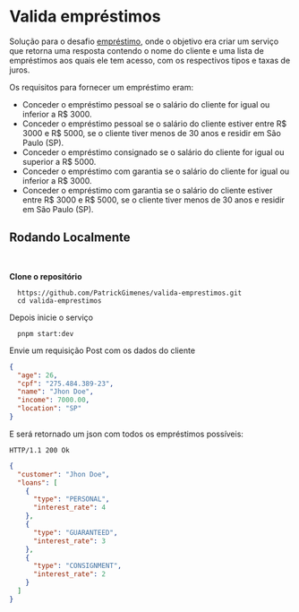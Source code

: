 # Valida empréstimos
Solução para o desafio [empréstimo](https://github.com/backend-br/desafios/blob/master/loans/PROBLEM.md), onde o objetivo era criar um serviço que retorna uma
resposta contendo o nome do cliente e uma lista de empréstimos aos quais ele tem acesso, com os respectivos tipos e taxas de juros.

Os requisitos para fornecer um empréstimo eram:
- Conceder o empréstimo pessoal se o salário do cliente for igual ou inferior a R$ 3000.
- Conceder o empréstimo pessoal se o salário do cliente estiver entre R$ 3000 e R$ 5000, se o cliente tiver menos de 30
  anos e residir em São Paulo (SP).
- Conceder o empréstimo consignado se o salário do cliente for igual ou superior a R$ 5000.
- Conceder o empréstimo com garantia se o salário do cliente for igual ou inferior a R$ 3000.
- Conceder o empréstimo com garantia se o salário do cliente estiver entre R$ 3000 e R$ 5000, se o cliente tiver
  menos de 30 anos e residir em São Paulo (SP).
  
## Rodando Localmente 

</br>

**Clone o repositório**

```
  https://github.com/PatrickGimenes/valida-emprestimos.git
  cd valida-emprestimos
```

Depois inicie o serviço

```
  pnpm start:dev
```

Envie um requisição Post com os dados do cliente

```json
{
  "age": 26,
  "cpf": "275.484.389-23",
  "name": "Jhon Doe",
  "income": 7000.00,
  "location": "SP"
}
```
E será retornado um json com todos os empréstimos possíveis:

```
HTTP/1.1 200 Ok
```

```json
{
  "customer": "Jhon Doe",
  "loans": [
    {
      "type": "PERSONAL",
      "interest_rate": 4
    },
    {
      "type": "GUARANTEED",
      "interest_rate": 3
    },
    {
      "type": "CONSIGNMENT",
      "interest_rate": 2
    }
  ]
}
```
